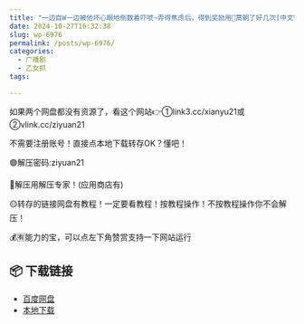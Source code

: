 ```yaml
---
title: "一边自W一边被他坏心眼地倒数着吓唬~弄得焦虑后，得到奖励用🍖蒿朝了好几次[中文字幕][Kirinyan]"
date: 2024-10-27T16:32:38
slug: wp-6976
permalink: /posts/wp-6976/
categories:
  - 广播剧
  - 乙女抓
tags:

---
```


如果两个网盘都没有资源了，看这个网站👉①link3.cc/xianyu21或②vlink.cc/ziyuan21

不需要注册账号！直接点本地下载转存OK？懂吧！

🟢解压密码:ziyuan21

🔵解压用解压专家！(应用商店有)

🟡转存的链接网盘有教程！一定要看教程！按教程操作！不按教程操作你不会解压！

💰🈶能力的宝，可以点左下角赞赏支持一下网站运行

## 📦 下载链接
- [百度网盘](https://blziyuan21.com/pay-download/6976?key=5bc596651b&down_id=0)
- [本地下载](https://blziyuan21.com/pay-download/6976?key=5bc596651b&down_id=1)

